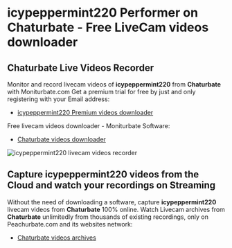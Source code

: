 # icypeppermint220 Performer on Chaturbate - Free LiveCam videos downloader

## Chaturbate Live Videos Recorder

Monitor and record livecam videos of **icypeppermint220** from **Chaturbate** with Moniturbate.com
Get a premium trial for free by just and only registering with your Email address:
* [icypeppermint220 Premium videos downloader](https://moniturbate.com/request-demo-licence-key.html)

Free livecam videos downloader - Moniturbate Software:
* [Chaturbate videos downloader](https://moniturbate.com/moniturbate-download-software.html)

![icypeppermint220 livecam videos recorder](https://peachurnet.com/templates/moniturbate-software.png)


## Capture icypeppermint220 videos from the Cloud and watch your recordings on Streaming

Without the need of downloading a software, capture **icypeppermint220** livecam videos from **Chaturbate** 100% online.
Watch Livecam archives from **Chaturbate** unlimitedly from thousands of existing recordings, only on Peachurbate.com and its websites network:
* [Chaturbate videos archives](https://peachurnet.com/)